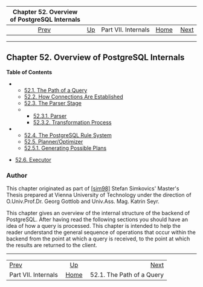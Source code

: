 <!--?xml version="1.0" encoding="UTF-8" standalone="no"?-->

|  Chapter 52. Overview of PostgreSQL Internals |                                            |                     |                                                       |                                                      |
| :-------------------------------------------: | :----------------------------------------- | :-----------------: | ----------------------------------------------------: | ---------------------------------------------------: |
| [Prev](internals.html "Part VII. Internals")  | [Up](internals.html "Part VII. Internals") | Part VII. Internals | [Home](index.html "PostgreSQL 17devel Documentation") |  [Next](query-path.html "52.1. The Path of a Query") |

***

## Chapter 52. Overview of PostgreSQL Internals

**Table of Contents**

*   *   [52.1. The Path of a Query](query-path.html)
    *   [52.2. How Connections Are Established](connect-estab.html)
    *   [52.3. The Parser Stage](parser-stage.html)

    <!---->

    *   *   [52.3.1. Parser](parser-stage.html#PARSER-STAGE-PARSER)
        *   [52.3.2. Transformation Process](parser-stage.html#PARSER-STAGE-TRANSFORMATION-PROCESS)

*   *   [52.4. The PostgreSQL Rule System](rule-system.html)
    *   [52.5. Planner/Optimizer](planner-optimizer.html)

    <!---->

    *   [52.5.1. Generating Possible Plans](planner-optimizer.html#PLANNER-OPTIMIZER-GENERATING-POSSIBLE-PLANS)

*   [52.6. Executor](executor.html)

### Author

This chapter originated as part of [\[sim98\]](biblio.html#SIM98 "Enhancement of the ANSI SQL Implementation of PostgreSQL") Stefan Simkovics' Master's Thesis prepared at Vienna University of Technology under the direction of O.Univ.Prof.Dr. Georg Gottlob and Univ.Ass. Mag. Katrin Seyr.

This chapter gives an overview of the internal structure of the backend of PostgreSQL. After having read the following sections you should have an idea of how a query is processed. This chapter is intended to help the reader understand the general sequence of operations that occur within the backend from the point at which a query is received, to the point at which the results are returned to the client.

***

|                                               |                                                       |                                                      |
| :-------------------------------------------- | :---------------------------------------------------: | ---------------------------------------------------: |
| [Prev](internals.html "Part VII. Internals")  |       [Up](internals.html "Part VII. Internals")      |  [Next](query-path.html "52.1. The Path of a Query") |
| Part VII. Internals                           | [Home](index.html "PostgreSQL 17devel Documentation") |                            52.1. The Path of a Query |
